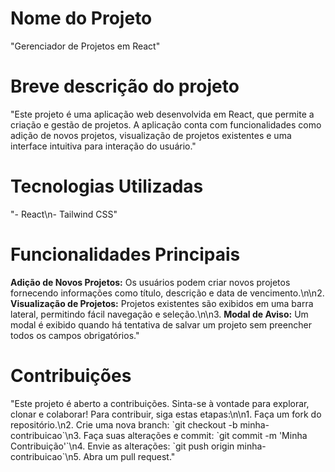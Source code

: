 
# Nome do Projeto
"Gerenciador de Projetos em React"

# Breve descrição do projeto
"Este projeto é uma aplicação web desenvolvida em React, que permite a criação e gestão de projetos. A aplicação conta com funcionalidades como adição de novos projetos, visualização de projetos existentes e uma interface intuitiva para interação do usuário."

# Tecnologias Utilizadas
"- React\n- Tailwind CSS"

# Funcionalidades Principais
**Adição de Novos Projetos:** Os usuários podem criar novos projetos fornecendo informações como título, descrição e data de vencimento.\n\n2. **Visualização de Projetos:** Projetos existentes são exibidos em uma barra lateral, permitindo fácil navegação e seleção.\n\n3. **Modal de Aviso:** Um modal é exibido quando há tentativa de salvar um projeto sem preencher todos os campos obrigatórios."


# Contribuições
"Este projeto é aberto a contribuições. Sinta-se à vontade para explorar, clonar e colaborar! Para contribuir, siga estas etapas:\n\n1. Faça um fork do repositório.\n2. Crie uma nova branch: \`git checkout -b minha-contribuicao\`\n3. Faça suas alterações e commit: \`git commit -m 'Minha Contribuição'\`\n4. Envie as alterações: \`git push origin minha-contribuicao\`\n5. Abra um pull request."


